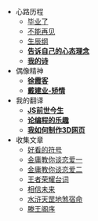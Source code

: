 <!--
 * @Descripttion: 
 * @version: 
 * @Author: suckson
 * @Date: 2019-04-02 12:06:29
 * @LastEditors  : suckson
 * @LastEditTime : 2020-01-07 10:40:42
 -->

- 心路历程
    - [毕业了](/arctile/biyele/biyele.md)
    - [不能再见](/arctile/biyele/seeyou.md)
    - [生辰纲](/arctile/biyele/myfriend.md)
    - [**告诉自己的心态理念**](/arctile/biyele/xintai.md)
    - [**我的诗**](/arctile/biyele/collectionPoems.md)
- 偶像精神
    - [**徐霞客**](/arctile/mystart/xuxiake.md)
    - [**戴建业-矫情**](/arctile/mystart/jiaoqing.md)
- 我的翻译
    - [**JS前世今生**](/arctile/englishword/js_history.md)
    - [**论编程的乐趣**](/arctile/englishword/progamming_joy.md)
    - [**我如何制作3D网页**](/arctile/englishword/study3d.md)
- 收集文章
    - [好看的符号](/arctile/mystart/fuhao.md)
    - [金庸教你谈恋爱一](/arctile/jinyong/jinyong1.md)
    - [金庸教你谈恋爱二](/arctile/jinyong/jinyong2.md)
    - [王者荣耀台词](/arctile/jinyong/wangzhe.md)
    - [相信未来](/arctile/randomthoughts/future.md)
    - [水浒天罡地煞宿命](/arctile/shuihu/shuihu.md)
    - [滕王阁序](/arctile/shuihu/twgx.md)